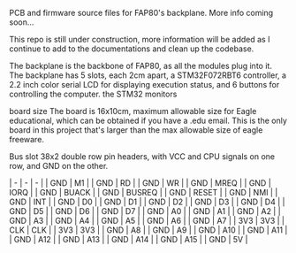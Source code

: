PCB and firmware source files for FAP80's backplane. More info coming soon...

This repo is still under construction, more information will be added as I continue to add to the documentations and clean up the codebase. 

The backplane is the backbone of FAP80, as all the modules plug into it. The backplane has 5 slots, each 2cm apart, a STM32F072RBT6 controller, a 2.2 inch color serial LCD for displaying execution status, and 6 buttons for controlling the computer. the STM32 monitors 

board size
The board is 16x10cm, maximum allowable size for Eagle educational, which can be obtained if you have a .edu email. This is the only board in this project that's larger than the max allowable size of eagle freeware.


Bus slot
38x2 double row pin headers, with VCC and CPU signals on one row, and GND on the other. 

| - | - | - |
| GND | M1     |
| GND | RD     |
| GND | WR     |
| GND | MREQ   |
| GND | IORQ   |
| GND | BUACK  |
| GND | BUSREQ |
| GND | RESET  |
| GND | NMI    |
| GND | INT    |
| GND | D0     |
| GND | D1     |
| GND | D2     |
| GND | D3     |
| GND | D4     |
| GND | D5  |
| GND | D6  |
| GND | D7  |
| GND | A0  |
| GND | A1  |
| GND | A2  |
| GND | A3  |
| GND | A4  |
| GND | A5  |
| GND | A6  |
| GND | A7  |
| 3V3 | 3V3 |
| CLK | CLK |
| 3V3 | 3V3 |
| GND | A8  |
| GND | A9  |
| GND | A10 |
| GND | A11 |
| GND | A12 |
| GND | A13 |
| GND | A14 |
| GND | A15 |
| GND | 5V  |
